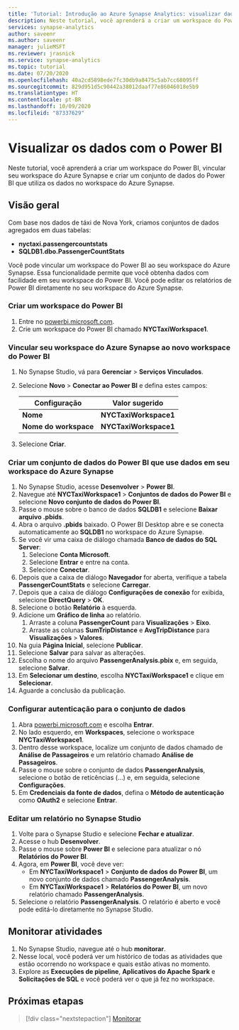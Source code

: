 ```yaml
---
title: 'Tutorial: Introdução ao Azure Synapse Analytics: visualizar dados do workspace com o Power BI'
description: Neste tutorial, você aprenderá a criar um workspace do Power BI, vincular seu workspace do Azure Synapse e criar um conjunto de dados do Power BI que utiliza os dados no workspace do Azure Synapse.
services: synapse-analytics
author: saveenr
ms.author: saveenr
manager: julieMSFT
ms.reviewer: jrasnick
ms.service: synapse-analytics
ms.topic: tutorial
ms.date: 07/20/2020
ms.openlocfilehash: 40a2cd5898ede7fc30db9a8475c5ab7cc68095ff
ms.sourcegitcommit: 829d951d5c90442a38012daaf77e86046018e5b9
ms.translationtype: HT
ms.contentlocale: pt-BR
ms.lasthandoff: 10/09/2020
ms.locfileid: "87337629"
---
```

# <a name="visualize-data-with-power-bi"></a>Visualizar os dados com o Power BI

Neste tutorial, você aprenderá a criar um workspace do Power BI, vincular seu workspace do Azure Synapse e criar um conjunto de dados do Power BI que utiliza os dados no workspace do Azure Synapse. 

## <a name="overview"></a>Visão geral

Com base nos dados de táxi de Nova York, criamos conjuntos de dados agregados em duas tabelas:
- **nyctaxi.passengercountstats**
- **SQLDB1.dbo.PassengerCountStats**

Você pode vincular um workspace do Power BI ao seu workspace do Azure Synapse. Essa funcionalidade permite que você obtenha dados com facilidade em seu workspace do Power BI. Você pode editar os relatórios de Power BI diretamente no seu workspace do Azure Synapse.

### <a name="create-a-power-bi-workspace"></a>Criar um workspace do Power BI

1. Entre no [powerbi.microsoft.com](https://powerbi.microsoft.com/).
1. Crie um workspace do Power BI chamado **NYCTaxiWorkspace1**.

### <a name="link-your-azure-synapse-workspace-to-your-new-power-bi-workspace"></a>Vincular seu workspace do Azure Synapse ao novo workspace do Power BI

1. No Synapse Studio, vá para **Gerenciar** > **Serviços Vinculados**.
1. Selecione **Novo** > **Conectar ao Power BI** e defina estes campos:

    |Configuração | Valor sugerido | 
    |---|---|
    |**Nome**|**NYCTaxiWorkspace1**|
    |**Nome do workspace**|**NYCTaxiWorkspace1**|

1. Selecione **Criar**.

### <a name="create-a-power-bi-dataset-that-uses-data-in-your-azure-synapse-workspace"></a>Criar um conjunto de dados do Power BI que use dados em seu workspace do Azure Synapse

1. No Synapse Studio, acesse **Desenvolver** > **Power BI**.
1. Navegue até **NYCTaxiWorkspace1** > **Conjuntos de dados do Power BI** e selecione **Novo conjunto de dados do Power BI**.
1. Passe o mouse sobre o banco de dados **SQLDB1** e selecione **Baixar arquivo .pbids**.
1. Abra o arquivo **.pbids** baixado. O Power BI Desktop abre e se conecta automaticamente ao **SQLDB1** no workspace do Azure Synapse.
1. Se você vir uma caixa de diálogo chamada **Banco de dados do SQL Server**:
    1. Selecione **Conta Microsoft**.
    1. Selecione **Entrar** e entre na conta.
    1. Selecione **Conectar**.
1. Depois que a caixa de diálogo **Navegador** for aberta, verifique a tabela **PassengerCountStats** e selecione **Carregar**.
1. Depois que a caixa de diálogo **Configurações de conexão** for exibida, selecione **DirectQuery** > **OK**.
1. Selecione o botão **Relatório** à esquerda.
1. Adicione um **Gráfico de linha** ao relatório.
    1. Arraste a coluna **PassengerCount** para **Visualizações** > **Eixo**.
    1. Arraste as colunas **SumTripDistance** e **AvgTripDistance** para **Visualizações** > **Valores**.
1. Na guia **Página Inicial**, selecione **Publicar**.
1. Selecione **Salvar** para salvar as alterações.
1. Escolha o nome do arquivo **PassengerAnalysis.pbix** e, em seguida, selecione **Salvar**.
1. Em **Selecionar um destino**, escolha **NYCTaxiWorkspace1** e clique em **Selecionar**.
1. Aguarde a conclusão da publicação.

### <a name="configure-authentication-for-your-dataset"></a>Configurar autenticação para o conjunto de dados

1. Abra [powerbi.microsoft.com](https://powerbi.microsoft.com/) e escolha **Entrar**.
1. No lado esquerdo, em **Workspaces**, selecione o workspace **NYCTaxiWorkspace1**.
1. Dentro desse workspace, localize um conjunto de dados chamado de **Análise de Passageiros** e um relatório chamado **Análise de Passageiros**.
1. Passe o mouse sobre o conjunto de dados **PassengerAnalysis**, selecione o botão de reticências (...) e, em seguida, selecione **Configurações**.
1. Em **Credenciais da fonte de dados**, defina o **Método de autenticação** como **OAuth2** e selecione **Entrar**.

### <a name="edit-a-report-in-synapse-studio"></a>Editar um relatório no Synapse Studio

1. Volte para o Synapse Studio e selecione **Fechar e atualizar**.
1. Acesse o hub **Desenvolver**.
1. Passe o mouse sobre **Power BI** e selecione para atualizar o nó **Relatórios do Power BI**.
1. Agora, em **Power BI**, você deve ver:
    * Em **NYCTaxiWorkspace1** > **Conjunto de dados do Power BI**, um novo conjunto de dados chamado **PassengerAnalysis**.
    * Em **NYCTaxiWorkspace1** > **Relatórios do Power BI**, um novo relatório chamado **PassengerAnalysis**.
1. Selecione o relatório **PassengerAnalysis**. O relatório é aberto e você pode editá-lo diretamente no Synapse Studio.

## <a name="monitor-activities"></a>Monitorar atividades

1. No Synapse Studio, navegue até o hub **monitorar**.
1. Nesse local, você poderá ver um histórico de todas as atividades que estão ocorrendo no workspace e quais estão ativas no momento.
1. Explore as **Execuções de pipeline**, **Aplicativos do Apache Spark** e **Solicitações de SQL** e você poderá ver o que já fez no workspace.

## <a name="next-steps"></a>Próximas etapas

> [!div class="nextstepaction"]
> [Monitorar](get-started-monitor.md)
                                 


